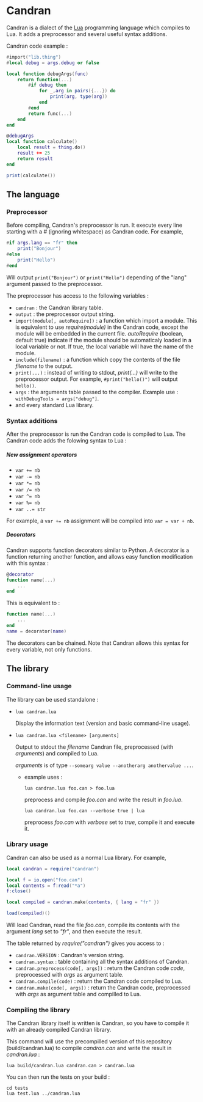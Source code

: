 Candran
=======
Candran is a dialect of the [Lua](http://www.lua.org) programming language which compiles to Lua. It adds a preprocessor and several useful syntax additions.

Candran code example :

````lua
#import("lib.thing")
#local debug = args.debug or false

local function debugArgs(func)
	return function(...)
		#if debug then
			for _,arg in pairs({...}) do
				print(arg, type(arg))
			end
		#end
		return func(...)
	end
end

@debugArgs
local function calculate()
	local result = thing.do()
	result += 25
	return result
end

print(calculate())
````

The language
------------
### Preprocessor
Before compiling, Candran's preprocessor is run. It execute every line starting with a _#_ (ignoring whitespace) as Candran code.
For example,

````lua
#if args.lang == "fr" then
	print("Bonjour")
#else
	print("Hello")
#end
````

Will output ````print("Bonjour")```` or ````print("Hello")```` depending of the "lang" argument passed to the preprocessor.

The preprocessor has access to the following variables :
* ````candran```` : the Candran library table.
* ````output```` : the preprocessor output string.
* ````import(module[, autoRequire])```` : a function which import a module. This is equivalent to use _require(module)_ in the Candran code, except the module will be embedded in the current file. _autoRequire_ (boolean, default true) indicate if the module should be automaticaly loaded in a local variable or not. If true, the local variable will have the name of the module.
* ````include(filename)```` : a function which copy the contents of the file _filename_ to the output.
* ````print(...)```` : instead of writing to stdout, _print(...)_ will write to the preprocessor output. For example, ````#print("hello()")```` will output ````hello()````.
* ````args```` : the arguments table passed to the compiler. Example use : ````withDebugTools = args["debug"]````.
* and every standard Lua library.

### Syntax additions
After the preprocessor is run the Candran code is compiled to Lua. The Candran code adds the folowing syntax to Lua :
##### New assignment operators
* ````var += nb````
* ````var -= nb````
* ````var *= nb````
* ````var /= nb````
* ````var ^= nb````
* ````var %= nb````
* ````var ..= str````

For example, a ````var += nb```` assignment will be compiled into ````var = var + nb````.

##### Decorators
Candran supports function decorators similar to Python. A decorator is a function returning another function, and allows easy function modification with this syntax :
````lua
@decorator
function name(...)
	...
end
````
This is equivalent to :
````lua
function name(...)
	...
end
name = decorator(name)
````
The decorators can be chained. Note that Candran allows this syntax for every variable, not only functions.

The library
-----------
### Command-line usage
The library can be used standalone :

*	````lua candran.lua````
	
	Display the information text (version and basic command-line usage).

*	````lua candran.lua <filename> [arguments]````
	
	Output to stdout the _filename_ Candran file, preprocessed (with _arguments_) and compiled to Lua.

	_arguments_ is of type ````--somearg value --anotherarg anothervalue ...````.

	* example uses :

		````lua candran.lua foo.can > foo.lua````

		preprocess and compile _foo.can_ and write the result in _foo.lua_.

		````lua candran.lua foo.can --verbose true | lua````

		preprocess _foo.can_ with _verbose_ set to _true_, compile it and execute it.

### Library usage
Candran can also be used as a normal Lua library. For example,
````lua
local candran = require("candran")

local f = io.open("foo.can")
local contents = f:read("*a")
f:close()

local compiled = candran.make(contents, { lang = "fr" })

load(compiled)()
````
Will load Candran, read the file _foo.can_, compile its contents with the argument _lang_ set to _"fr"_, and then execute the result.

The table returned by _require("candran")_ gives you access to :
* ````candran.VERSION```` : Candran's version string.
* ````candran.syntax```` : table containing all the syntax additions of Candran.
* ````candran.preprocess(code[, args])```` : return the Candran code _code_, preprocessed with _args_ as argument table.
* ````candran.compile(code)```` : return the Candran code compiled to Lua.
* ````candran.make(code[, args])```` : return the Candran code, preprocessed  with _args_ as argument table and compilled to Lua.

### Compiling the library
The Candran library itself is written is Candran, so you have to compile it with an already compiled Candran library.

This command will use the precompilled version of this repository (build/candran.lua) to compile _candran.can_ and write the result in _candran.lua_ :

````
lua build/candran.lua candran.can > candran.lua
````

You can then run the tests on your build :

````
cd tests
lua test.lua ../candran.lua
````